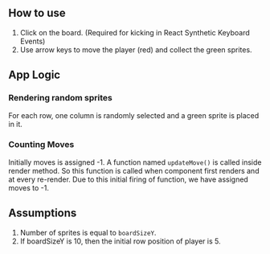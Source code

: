 ## How to use

1. Click on the board. (Required for kicking in React Synthetic Keyboard Events)
1. Use arrow keys to move the player (red) and collect the green sprites.

## App Logic

### Rendering random sprites
For each row, one column is randomly selected and a green sprite is placed in it.

### Counting Moves
Initially moves is assigned -1. A function named `updateMove()` is called inside render method. So this function is called when component first renders and at every re-render. Due to this initial firing of function, we have assigned moves to -1.


## Assumptions

1. Number of sprites is equal to `boardSizeY`.
1. If boardSizeY is 10, then the initial row position of player is 5.